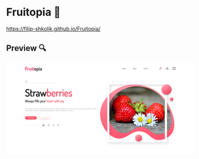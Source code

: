 # Fruitopia 🍓

https://filip-shkolik.github.io/Fruitopia/

## Preview :mag:
![Image alt](https://github.com/filip-shkolik/Fruitopia/blob/main/preview/preview.png)
